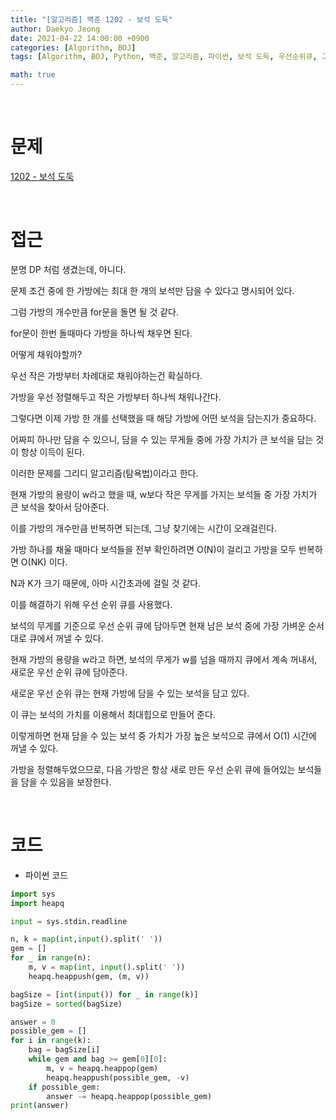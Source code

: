 ```yaml
---
title: "[알고리즘] 백준 1202 - 보석 도둑"
author: Daekyo Jeong
date: 2021-04-22 14:00:00 +0900
categories: [Algorithm, BOJ]
tags: [Algorithm, BOJ, Python, 백준, 알고리즘, 파이썬, 보석 도둑, 우선순위큐, 그리디 알고리즘, 탐욕법]

math: true
---
```



<br/>

# **문제**

[1202 - 보석 도둑](https://www.acmicpc.net/problem/1202)

<br/>

# **접근**

분명 DP 처럼 생겼는데, 아니다.  

문제 조건 중에 한 가방에는 최대 한 개의 보석만 담을 수 있다고 명시되어 있다.  

그럼 가방의 개수만큼 for문을 돌면 될 것 같다.  

for문이 한번 돌때마다 가방을 하나씩 채우면 된다.  

어떻게 채워야할까?  

우선 작은 가방부터 차례대로 채워야하는건 확실하다.  

가방을 우선 정렬해두고 작은 가방부터 하나씩 채워나간다.  

그렇다면 이제 가방 한 개를 선택했을 때 해당 가방에 어떤 보석을 담는지가 중요하다.  

어짜피 하나만 담을 수 있으니, 담을 수 있는 무게들 중에 가장 가치가 큰 보석을 담는 것이 항상 이득이 된다.  

이러한 문제를 그리디 알고리즘(탐욕법)이라고 한다.  

현재 가방의 용량이 w라고 했을 때, w보다 작은 무게를 가지는 보석들 중 가장 가치가 큰 보석을 찾아서 담아준다.  

이를 가방의 개수만큼 반복하면 되는데, 그냥 찾기에는 시간이 오래걸린다.  

가방 하나를 채울 때마다 보석들을 전부 확인하려면 O(N)이 걸리고 가방을 모두 반복하면 O(NK) 이다.  

N과 K가 크기 때문에, 아마 시간초과에 걸릴 것 같다.  

이를 해결하기 위해 우선 순위 큐를 사용했다.  

보석의 무게를 기준으로 우선 순위 큐에 담아두면 현재 남은 보석 중에 가장 가벼운 순서대로 큐에서 꺼낼 수 있다.  

현재 가방의 용량을 w라고 하면, 보석의 무게가 w를 넘을 때까지 큐에서 계속 꺼내서, 새로운 우선 순위 큐에 담아준다.  

새로운 우선 순위 큐는 현재 가방에 담을 수 있는 보석을 담고 있다.  

이 큐는 보석의 가치를 이용해서 최대힙으로 만들어 준다.  

이렇게하면 현재 담을 수 있는 보석 중 가치가 가장 높은 보석으로 큐에서 O(1) 시간에 꺼낼 수 있다.  

가방을 정렬해두었으므로, 다음 가방은 항상 새로 만든 우선 순위 큐에 들어있는 보석들을 담을 수 있음을 보장한다.  



<br/>

# **코드**

- 파이썬 코드   

```py
import sys
import heapq

input = sys.stdin.readline

n, k = map(int,input().split(' '))
gem = []
for _ in range(n):
    m, v = map(int, input().split(' '))
    heapq.heappush(gem, (m, v))

bagSize = [int(input()) for _ in range(k)]
bagSize = sorted(bagSize)

answer = 0
possible_gem = []
for i in range(k):
    bag = bagSize[i]
    while gem and bag >= gem[0][0]:
        m, v = heapq.heappop(gem)
        heapq.heappush(possible_gem, -v)
    if possible_gem:
        answer -= heapq.heappop(possible_gem)
print(answer)

```

<br/>
